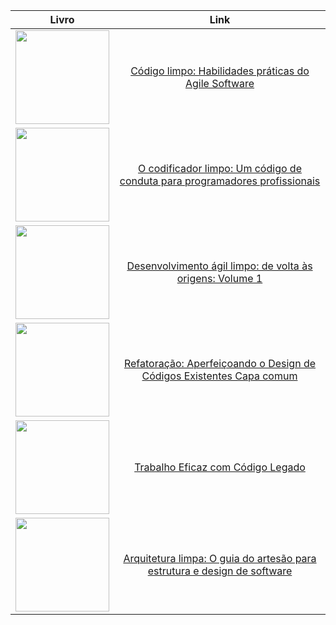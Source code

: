 | Livro | Link |
|:---:|:---:|
|<a href="https://amzn.to/3KGYYoB" ><img src="https://images-na.ssl-images-amazon.com/images/I/41aHzYSXZkL._SX380_BO1,204,203,200_.jpg" border="0" height="150"/></a>|[Código limpo: Habilidades práticas do Agile Software ](https://amzn.to/3KGYYoB) | 
|<a href="https://amzn.to/3Rw2JiT" ><img src="https://images-na.ssl-images-amazon.com/images/I/41MtioCZaEL._SX359_BO1,204,203,200_.jpg" border="0" height="150"/>|[O codificador limpo: Um código de conduta para programadores profissionais](https://amzn.to/3Rw2JiT)|
|<a href="https://amzn.to/3TCW6NE" ><img src="https://images-na.ssl-images-amazon.com/images/I/41092NmnMkL._SX355_BO1,204,203,200_.jpg" border="0" height="150"/></a> |[Desenvolvimento ágil limpo: de volta às origens: Volume 1](https://amzn.to/3TCW6NE)|
|<a href="https://amzn.to/3TCW6NE" ><img src="https://m.media-amazon.com/images/I/4125lRe2M9L._SX347_BO1,204,203,200_.jpg" border="0" height="150"/></a>|[Refatoração: Aperfeiçoando o Design de Códigos Existentes Capa comum](https://a.co/d/b5ToohP)|
|<a href="https://a.co/d/cKG8hJc" ><img src="https://m.media-amazon.com/images/I/51KHSpNSITL.jpg" border="0" height="150"/></a>|[Trabalho Eficaz com Código Legado](https://a.co/d/cKG8hJc)|
|<a href="https://a.co/d/2Q50LUw" ><img src="https://m.media-amazon.com/images/I/41T8NdKFqEL._SX352_BO1,204,203,200_.jpg" border="0" height="150"/></a>|[Arquitetura limpa: O guia do artesão para estrutura e design de software](https://a.co/d/2Q50LUw)|
